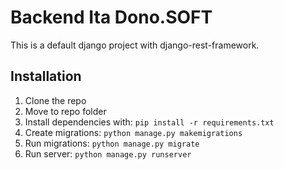 # Backend Ita Dono.SOFT
This is a default django project with django-rest-framework.
## Installation
1. Clone the repo
2. Move to repo folder
3. Install dependencies with: ```pip install -r requirements.txt```
4. Create migrations: ```python manage.py makemigrations```
5. Run migrations: ```python manage.py migrate```
6. Run server: ```python manage.py runserver```